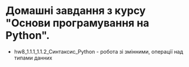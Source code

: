 # Домашні завдання з курсу "Основи програмування на Python".

- hw8_1.1.1_1.1.2_Cинтаксис_Python - робота зі змінними, операції над типами данних

